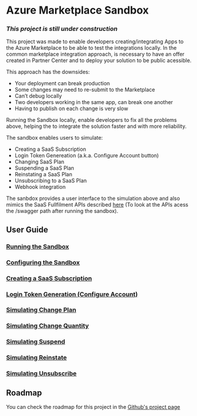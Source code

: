 # Azure Marketplace Sandbox

### *This project is still under construction*

This project was made to enable developers creating/integrating Apps to the Azure Marketplace to be able to test the integrations locally. In the common marketplace integration approach, is necessary to have an offer created in Partner Center and to deploy your solution to be public acessible.

This approach has the downsides:

* Your deployment can break production
* Some changes may need to re-submit to the Marketplace
* Can’t debug locally
* Two developers working in the same app, can break one another
* Having to publish on each change is very slow


Running the Sandbox locally, enable developers to fix all the problems above, helping the to integrate the solution faster and with more reliability.


The sandbox enables users to simulate:
- Creating a SaaS Subscription
- Login Token Genereation (a.k.a. Configure Account button)
- Changing SaaS Plan
- Suspending a SaaS Plan
- Reinstating a SaaS Plan
- Unsubscribing to a SaaS Plan
- Webhook integration
  
The sanbdox provides a user interface to the simulation above and also mimics the SaaS Fullfilment APIs described [here](https://docs.microsoft.com/en-us/azure/marketplace/partner-center-portal/pc-saas-fulfillment-api-v2) (To look at the APIs acess the /swagger path after running the sandbox).

## User Guide

### [Running the Sandbox](../../wiki/Running-the-Sandbox)
### [Configuring the Sandbox](../../wiki/Configuring-the-Sandbox)
### [Creating a SaaS Subscription](../../wiki/Creating-the-SaaS-Subscription)
### [Login Token Generation (Configure Account)](../../wiki/Login-Token-Generation-(Configure-Account))
### [Simulating Change Plan](../../wiki/Simulating-Change-Plan)
### [Simulating Change Quantity](../../wiki/Simulating-Change-Quantity)
### [Simulating Suspend](../../wiki/Simulating-Suspension)
### [Simulating Reinstate](../../wiki/Simulating-Reinstate)
### [Simulating Unsubscribe](../../wiki/Simulating-Unsubscribe)

## Roadmap

You can check the roadmap for this project in the [Github's project page](./projects/1)
